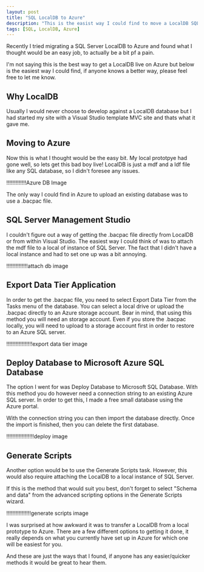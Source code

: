 ```yaml
---
layout: post
title: "SQL LocalDB to Azure"
description: "This is the easist way I could find to move a LocalDB SQL database to Azure"
tags: [SQL, LocalDB, Azure]
---
```


Recently I tried migrating a SQL Server LocalDB to Azure and found what I thought would be an easy job, to actually be
a bit pf a pain.

I'm not saying this is the best way to get a LocalDB live on Azure but below is the easiest way I could find, if anyone knows a better way, please feel free to let me know.

## Why LocalDB

Usually I would never choose to develop against a LocalDB database but I had started my site with a Visual Studio 
template MVC site and thats what it gave me.

## Moving to Azure

Now this is what I thought would be the easy bit. My local prototpye had gone well, so lets get this bad boy live!
LocalDB is just a mdf and a ldf file like any SQL database, so I didn't foresee any issues.

!!!!!!!!!!!!!Azure DB Image

The only way I could find in Azure to upload an existing database was to use a .bacpac file. 

## SQL Server Management Studio

I couldn't figure out a way of getting the .bacpac file directly from LocalDB or from within Visual Studio.
The easiest way I could think of was to attach the mdf file to a local of instance of SQL Server. The fact that I didn't have
a local instance and had to set one up was a bit annoying.

!!!!!!!!!!!!!!attach db image

## Export Data Tier Application

In order to get the .bacpac file, you need to select Export Data Tier from the Tasks menu of the database.
You can select a local drive or upload the .bacpac directly to an Azure storage account.
Bear in mind, that using this method you will need an storage account. Even if you store the .bacpac locally, 
you will need to upload to a storage account first in order to restore to an Azure SQL server.

!!!!!!!!!!!!!!!!!export data tier image

## Deploy Database to Microsoft Azure SQL Database

The option I went for was Deploy Database to Microsoft SQL Database. With this method you do however need a connection 
string to an existing Azure SQL server. In order to get this, I made a free small database using the Azure portal.

With the connection string you can then import the database directly. Once the import is finished, then you can delete 
the first database.

!!!!!!!!!!!!!!!!!!deploy image

## Generate Scripts

Another option would be to use the Generate Scripts task. However, this would also require attaching the LocalDB 
to a local instance of SQL Server.

If this is the method that would suit you best, don't forget to select "Schema and data" from the advanced scripting 
options in the Generate Scripts wizard.

!!!!!!!!!!!!!!!!generate scripts image

I was surprised at how awkward it was to transfer a LocalDB from a local prototype to Azure. There are a few different options to getting it done, it really depends on what you currently have set up in Azure for which one will be easiest for you.

And these are just the ways that I found, if anyone has any easier/quicker methods it would be great to hear them.
